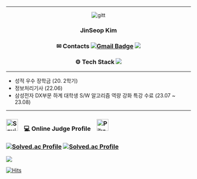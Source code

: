 

***
<div align="center">
 
 ![gitt](https://github.com/GitHubSeob/Self_Study/assets/83795383/d0223778-cfcf-4558-a885-c285eb0a592f)

### JinSeop Kim

### ✉ Contacts [![Gmail Badge](https://img.shields.io/badge/Gmail-d14836?style=round&logo=Gmail&logoColor=white&link=mailto:githubseob@gmail.com)](mailto:gibhubseob@gmail.com) <a href="https://githubseob.tistory.com/" target="_blank"><img src="https://img.shields.io/badge/Blog-000000?style=round&logo=Bitdefender&logoColor=white"/></a>

### ⚙ Tech Stack <img src="https://img.shields.io/badge/C++-00599C?style=round&logo=C%2B%2B&logoColor=white"/></a>
 
***
<div align="left">


* 성적 우수 장학금 (20. 2학기)
* 정보처리기사 (22.06)
* 삼성전자 DX부문 하계 대학생 S/W 알고리즘 역량 강화 특강 수료 (23.07 ~ 23.08)

***



### <a href="https://emoji.gg/emoji/5016-squirtle-cool"><img src="https://emoji.gg/assets/emoji/5016-squirtle-cool.png" width="32px" height="32px" alt="Squirtle_cool"></a>　💻 Online Judge Profile　<a href="https://emoji.gg/emoji/7685_PikaSwag"><img src="https://emoji.gg/assets/emoji/7685_PikaSwag.png" width="32px" height="32px" alt="PikaSwag"></a>     

### [![Solved.ac Profile](http://mazassumnida.wtf/api/v2/generate_badge?boj=0929)](https://solved.ac/0929/)  [![Solved.ac Profile](http://mazassumnida.wtf/api/v2/generate_badge?boj=dogeee)](https://solved.ac/dogeee/)   

<a href="https://www.acmicpc.net/user/dogeee" target="_blank"><img src="https://img.shields.io/badge/Baekjoon-004088?style=round&logo=BookStack&logoColor=white"/></a>

[![Hits](https://hits.seeyoufarm.com/api/count/incr/badge.svg?url=https%3A%2F%2Fgithub.com%2FGitHubSeob&count_bg=%2311A1DF&title_bg=%23555555&icon=&icon_color=%23FFFFFF&title=hits&edge_flat=false)](https://hits.seeyoufarm.com)
